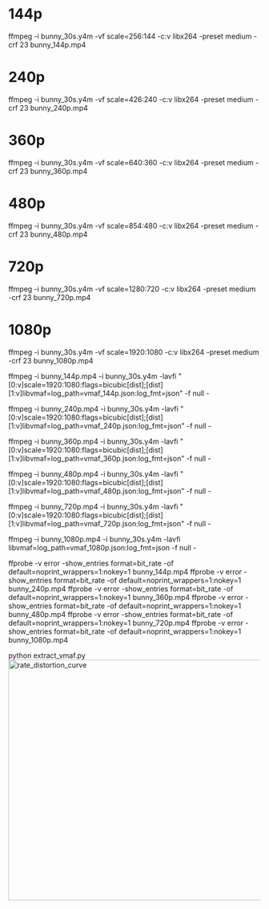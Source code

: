 # 144p
ffmpeg -i bunny_30s.y4m -vf scale=256:144 -c:v libx264 -preset medium -crf 23 bunny_144p.mp4

# 240p
ffmpeg -i bunny_30s.y4m -vf scale=426:240 -c:v libx264 -preset medium -crf 23 bunny_240p.mp4

# 360p
ffmpeg -i bunny_30s.y4m -vf scale=640:360 -c:v libx264 -preset medium -crf 23 bunny_360p.mp4

# 480p
ffmpeg -i bunny_30s.y4m -vf scale=854:480 -c:v libx264 -preset medium -crf 23 bunny_480p.mp4

# 720p
ffmpeg -i bunny_30s.y4m -vf scale=1280:720 -c:v libx264 -preset medium -crf 23 bunny_720p.mp4

# 1080p
ffmpeg -i bunny_30s.y4m -vf scale=1920:1080 -c:v libx264 -preset medium -crf 23 bunny_1080p.mp4

ffmpeg -i bunny_144p.mp4 -i bunny_30s.y4m -lavfi "[0:v]scale=1920:1080:flags=bicubic[dist];[dist][1:v]libvmaf=log_path=vmaf_144p.json:log_fmt=json" -f null -

ffmpeg -i bunny_240p.mp4 -i bunny_30s.y4m -lavfi "[0:v]scale=1920:1080:flags=bicubic[dist];[dist][1:v]libvmaf=log_path=vmaf_240p.json:log_fmt=json" -f null -

ffmpeg -i bunny_360p.mp4 -i bunny_30s.y4m -lavfi "[0:v]scale=1920:1080:flags=bicubic[dist];[dist][1:v]libvmaf=log_path=vmaf_360p.json:log_fmt=json" -f null -

ffmpeg -i bunny_480p.mp4 -i bunny_30s.y4m -lavfi "[0:v]scale=1920:1080:flags=bicubic[dist];[dist][1:v]libvmaf=log_path=vmaf_480p.json:log_fmt=json" -f null -

ffmpeg -i bunny_720p.mp4 -i bunny_30s.y4m -lavfi "[0:v]scale=1920:1080:flags=bicubic[dist];[dist][1:v]libvmaf=log_path=vmaf_720p.json:log_fmt=json" -f null -

ffmpeg -i bunny_1080p.mp4 -i bunny_30s.y4m -lavfi libvmaf=log_path=vmaf_1080p.json:log_fmt=json -f null -

ffprobe -v error -show_entries format=bit_rate -of default=noprint_wrappers=1:nokey=1 bunny_144p.mp4
ffprobe -v error -show_entries format=bit_rate -of default=noprint_wrappers=1:nokey=1 bunny_240p.mp4
ffprobe -v error -show_entries format=bit_rate -of default=noprint_wrappers=1:nokey=1 bunny_360p.mp4
ffprobe -v error -show_entries format=bit_rate -of default=noprint_wrappers=1:nokey=1 bunny_480p.mp4
ffprobe -v error -show_entries format=bit_rate -of default=noprint_wrappers=1:nokey=1 bunny_720p.mp4
ffprobe -v error -show_entries format=bit_rate -of default=noprint_wrappers=1:nokey=1 bunny_1080p.mp4

python extract_vmaf.py
<img width="640" height="480" alt="rate_distortion_curve" src="https://github.com/user-attachments/assets/298e9bc8-6edf-4ece-b40e-540072d728f0" />

